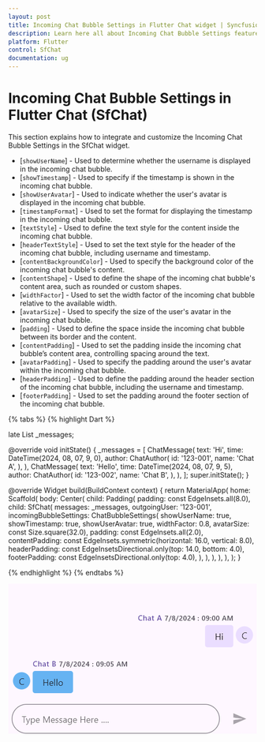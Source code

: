 ```yaml
---
layout: post
title: Incoming Chat Bubble Settings in Flutter Chat widget | Syncfusion
description: Learn here all about Incoming Chat Bubble Settings feature of Syncfusion Flutter Chat (SfChat) widget and more.
platform: Flutter
control: SfChat
documentation: ug
---
```


# Incoming Chat Bubble Settings in Flutter Chat (SfChat)
This section explains how to integrate and customize the Incoming Chat Bubble Settings in the SfChat widget. 

* [`showUserName`] - Used to determine whether the username is displayed in the incoming chat bubble.
* [`showTimestamp`] - Used to specify if the timestamp is shown in the incoming chat bubble.
* [`showUserAvatar`] - Used to indicate whether the user's avatar is displayed in the incoming chat bubble.
* [`timestampFormat`] - Used to set the format for displaying the timestamp in the incoming chat bubble.
* [`textStyle`] - Used to define the text style for the content inside the incoming chat bubble.
* [`headerTextStyle`] - Used to set the text style for the header of the incoming chat bubble, including username and timestamp.
* [`contentBackgroundColor`] - Used to specify the background color of the incoming chat bubble's content.
* [`contentShape`] - Used to define the shape of the incoming chat bubble's content area, such as rounded or custom shapes.
* [`widthFactor`] - Used to set the width factor of the incoming chat bubble relative to the available width.
* [`avatarSize`] - Used to specify the size of the user's avatar in the incoming chat bubble.
* [`padding`] - Used to define the space inside the incoming chat bubble between its border and the content.
* [`contentPadding`] - Used to set the padding inside the incoming chat bubble’s content area, controlling spacing around the text.
* [`avatarPadding`] - Used to specify the padding around the user's avatar within the incoming chat bubble.
* [`headerPadding`] - Used to define the padding around the header section of the incoming chat bubble, including the username and timestamp.
* [`footerPadding`] - Used to set the padding around the footer section of the incoming chat bubble.

{% tabs %}
{% highlight Dart %}

late List<ChatMessage> _messages;

@override
void initState() {
  _messages = <ChatMessage>[
    ChatMessage(
      text: 'Hi',
      time: DateTime(2024, 08, 07, 9, 0),
      author: ChatAuthor(
        id: '123-001',
        name: 'Chat A',
      ),
    ),
    ChatMessage(
      text: 'Hello',
      time: DateTime(2024, 08, 07, 9, 5),
      author: ChatAuthor(
        id: '123-002',
        name: 'Chat B',
      ),
    ),
  ];
  super.initState();
}

@override
Widget build(BuildContext context) {
  return MaterialApp(
    home: Scaffold(
      body: Center(
        child: Padding(
          padding: const EdgeInsets.all(8.0),
          child: SfChat(
            messages: _messages,
            outgoingUser: '123-001',
            incomingBubbleSettings: ChatBubbleSettings(
              showUserName: true,
              showTimestamp: true,
              showUserAvatar: true,
              widthFactor: 0.8,
              avatarSize: const Size.square(32.0),
              padding: const EdgeInsets.all(2.0),
              contentPadding:
                  const EdgeInsets.symmetric(horizontal: 16.0, vertical: 8.0),
              headerPadding:
                  const EdgeInsetsDirectional.only(top: 14.0, bottom: 4.0),
              footerPadding: const EdgeInsetsDirectional.only(top: 4.0),
            ),
          ),
        ),
      ),
    ),
  );
}

{% endhighlight %}
{% endtabs %}

![Chat incomingBubbleSettings support](images/incoming-bubble-settings/incomingbubblesettings-chat.png)